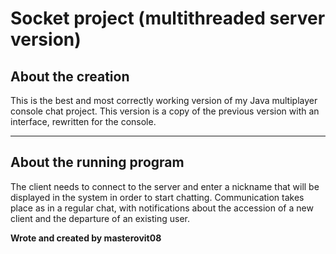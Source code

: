 # Socket project (multithreaded server version)

## About the creation
This is the best and most correctly working version of my Java multiplayer console chat project. This version is a copy of the previous version with an interface, rewritten for the console.

***

## About the running program
The client needs to connect to the server and enter a nickname that will be displayed in the system in order to start chatting. Communication takes place as in a regular chat, with notifications about the accession of a new client and the departure of an existing user.

**Wrote and created by masterovit08**
